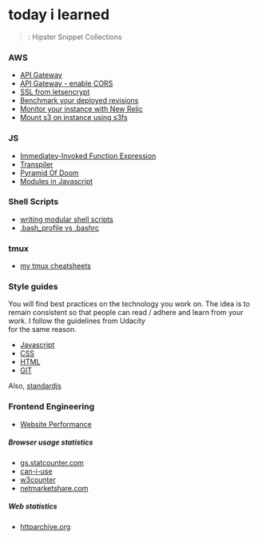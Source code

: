 # today i learned

> : Hipster Snippet Collections

### AWS

- [API Gateway](aws/api-gateway.md)
- [API Gateway - enable CORS](http://enable-cors.org/server_awsapigateway.html)
- [SSL from letsencrypt](aws/aws-ssl-letsencrypt.md)
- [Benchmark your deployed revisions](aws/codedeploy_benchmark.md)
- [Monitor your instance with New Relic](aws/newrelic_server.sh)
- [Mount s3 on instance using s3fs](aws/s3fs.sh)

### JS

- [Immediatey-Invoked Function Expression](js/patterns.md#iffe-pronounced-iffy)
- [Transpiler](https://github.com/rabishah/TIL/blob/master/js/transpiler.md#transplier)
- [Pyramid Of Doom](https://github.com/rabishah/TIL/blob/master/js/pyramid_of_doom.md)
- [Modules in Javascript](https://github.com/rabishah/TIL/blob/master/js/modules_in_javascript.md)

### Shell Scripts

- [writing modular shell scripts](shell-scripts/functions.md#writing-modular-bash-scripts)
- [.bash_profile vs .bashrc](https://github.com/thoughtbot/til/blob/master/bash/bash_profile_vs_bashrc.md#bash_profile-vs-bashrc)

### tmux

- [my tmux cheatsheets](tmux/my_tmux_cheatsheets.md)

### Style guides

You will find best practices on the technology you work on. The idea is to remain consistent so
that people can read / adhere and learn from your work. I follow the guidelines from Udacity  
for the same reason. 

- [Javascript](http://udacity.github.io/frontend-nanodegree-styleguide/javascript.html)
- [CSS](http://udacity.github.io/frontend-nanodegree-styleguide/css.html)
- [HTML](http://udacity.github.io/frontend-nanodegree-styleguide/index.html)
- [GIT](https://udacity.github.io/git-styleguide/)

Also, [standardjs](https://github.com/feross/standard)

### Frontend Engineering
- [Website Performance](https://github.com/rabishah/TIL/blob/master/Web-Performance.md#web-performance)

##### Browser usage statistics
- [gs.statcounter.com](http://gs.statcounter.com/)
- [can-i-use](http://caniuse.com/usage-table)
- [w3counter](https://www.w3counter.com/globalstats.php)
- [netmarketshare.com](https://www.netmarketshare.com/browser-market-share.aspx?qprid=2&qpcustomd=0)

##### Web statistics
- [httparchive.org](http://httparchive.org/interesting.php)
